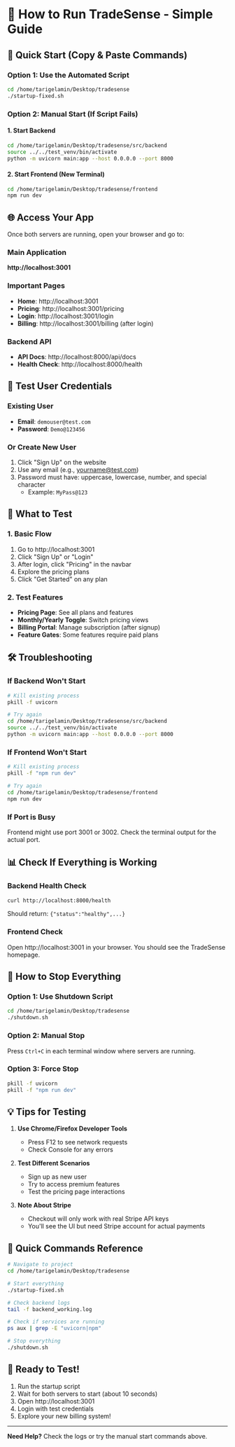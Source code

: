 # 🚀 How to Run TradeSense - Simple Guide

## 📍 Quick Start (Copy & Paste Commands)

### Option 1: Use the Automated Script
```bash
cd /home/tarigelamin/Desktop/tradesense
./startup-fixed.sh
```

### Option 2: Manual Start (If Script Fails)

#### 1. Start Backend
```bash
cd /home/tarigelamin/Desktop/tradesense/src/backend
source ../../test_venv/bin/activate
python -m uvicorn main:app --host 0.0.0.0 --port 8000
```

#### 2. Start Frontend (New Terminal)
```bash
cd /home/tarigelamin/Desktop/tradesense/frontend
npm run dev
```

## 🌐 Access Your App

Once both servers are running, open your browser and go to:

### Main Application
**http://localhost:3001**

### Important Pages
- **Home**: http://localhost:3001
- **Pricing**: http://localhost:3001/pricing
- **Login**: http://localhost:3001/login
- **Billing**: http://localhost:3001/billing (after login)

### Backend API
- **API Docs**: http://localhost:8000/api/docs
- **Health Check**: http://localhost:8000/health

## 👤 Test User Credentials

### Existing User
- **Email**: `demouser@test.com`
- **Password**: `Demo@123456`

### Or Create New User
1. Click "Sign Up" on the website
2. Use any email (e.g., yourname@test.com)
3. Password must have: uppercase, lowercase, number, and special character
   - Example: `MyPass@123`

## 🧪 What to Test

### 1. Basic Flow
1. Go to http://localhost:3001
2. Click "Sign Up" or "Login"
3. After login, click "Pricing" in the navbar
4. Explore the pricing plans
5. Click "Get Started" on any plan

### 2. Test Features
- **Pricing Page**: See all plans and features
- **Monthly/Yearly Toggle**: Switch pricing views
- **Billing Portal**: Manage subscription (after signup)
- **Feature Gates**: Some features require paid plans

## 🛠️ Troubleshooting

### If Backend Won't Start
```bash
# Kill existing process
pkill -f uvicorn

# Try again
cd /home/tarigelamin/Desktop/tradesense/src/backend
source ../../test_venv/bin/activate
python -m uvicorn main:app --host 0.0.0.0 --port 8000
```

### If Frontend Won't Start
```bash
# Kill existing process
pkill -f "npm run dev"

# Try again
cd /home/tarigelamin/Desktop/tradesense/frontend
npm run dev
```

### If Port is Busy
Frontend might use port 3001 or 3002. Check the terminal output for the actual port.

## 📊 Check If Everything is Working

### Backend Health Check
```bash
curl http://localhost:8000/health
```
Should return: `{"status":"healthy",...}`

### Frontend Check
Open http://localhost:3001 in your browser. You should see the TradeSense homepage.

## 🛑 How to Stop Everything

### Option 1: Use Shutdown Script
```bash
cd /home/tarigelamin/Desktop/tradesense
./shutdown.sh
```

### Option 2: Manual Stop
Press `Ctrl+C` in each terminal window where servers are running.

### Option 3: Force Stop
```bash
pkill -f uvicorn
pkill -f "npm run dev"
```

## 💡 Tips for Testing

1. **Use Chrome/Firefox Developer Tools**
   - Press F12 to see network requests
   - Check Console for any errors

2. **Test Different Scenarios**
   - Sign up as new user
   - Try to access premium features
   - Test the pricing page interactions

3. **Note About Stripe**
   - Checkout will only work with real Stripe API keys
   - You'll see the UI but need Stripe account for actual payments

## 📝 Quick Commands Reference

```bash
# Navigate to project
cd /home/tarigelamin/Desktop/tradesense

# Start everything
./startup-fixed.sh

# Check backend logs
tail -f backend_working.log

# Check if services are running
ps aux | grep -E "uvicorn|npm"

# Stop everything
./shutdown.sh
```

## 🎯 Ready to Test!

1. Run the startup script
2. Wait for both servers to start (about 10 seconds)
3. Open http://localhost:3001
4. Login with test credentials
5. Explore your new billing system!

---
**Need Help?** Check the logs or try the manual start commands above.